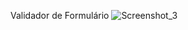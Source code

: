 Validador de Formulário
![Screenshot_3](https://github.com/ViniciusPess/Projeto6-ValidadorFormulario/assets/113379730/2817c653-7a84-45be-ba10-94e30cc01e9c)
